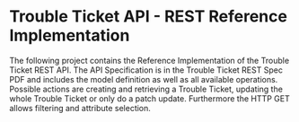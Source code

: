 Trouble Ticket API - REST Reference Implementation
=======================================================

The following project contains the Reference Implementation of the Trouble Ticket REST API. The API Specification is in the Trouble Ticket REST Spec PDF and includes the model definition as well as all available operations. Possible actions are creating and retrieving a Trouble Ticket, updating the whole Trouble Ticket or only do a patch update. Furthermore the HTTP GET allows filtering and attribute selection.
